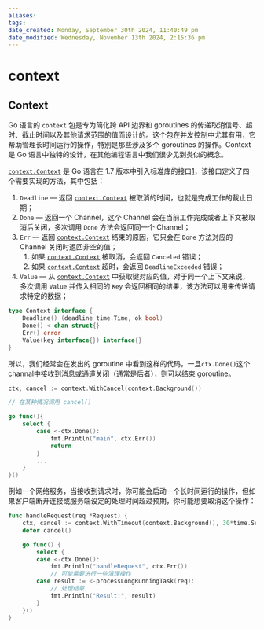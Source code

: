 ```yaml
---
aliases: 
tags: 
date_created: Monday, September 30th 2024, 11:40:49 pm
date_modified: Wednesday, November 13th 2024, 2:15:36 pm
---
```


# context

## Context

Go 语言的 `context` 包是专为简化跨 API 边界和 goroutines 的传递取消信号、超时、截止时间以及其他请求范围的值而设计的。这个包在并发控制中尤其有用，它帮助管理长时间运行的操作，特别是那些涉及多个 goroutines 的操作。Context 是 Go 语言中独特的设计，在其他编程语言中我们很少见到类似的概念。

[`context.Context`](https://draveness.me/golang/tree/context.Context) 是 Go 语言在 1.7 版本中引入标准库的接口[1](https://draveness.me/golang/docs/part3-runtime/ch06-concurrency/golang-context/#fn:1)，该接口定义了四个需要实现的方法，其中包括：

1. `Deadline` — 返回 [`context.Context`](https://draveness.me/golang/tree/context.Context) 被取消的时间，也就是完成工作的截止日期；
2. `Done` — 返回一个 Channel，这个 Channel 会在当前工作完成或者上下文被取消后关闭，多次调用 `Done` 方法会返回同一个 Channel；
3. `Err` — 返回 [`context.Context`](https://draveness.me/golang/tree/context.Context) 结束的原因，它只会在 `Done` 方法对应的 Channel 关闭时返回非空的值；
    1. 如果 [`context.Context`](https://draveness.me/golang/tree/context.Context) 被取消，会返回 `Canceled` 错误；
    2. 如果 [`context.Context`](https://draveness.me/golang/tree/context.Context) 超时，会返回 `DeadlineExceeded` 错误；
4. `Value` — 从 [`context.Context`](https://draveness.me/golang/tree/context.Context) 中获取键对应的值，对于同一个上下文来说，多次调用 `Value` 并传入相同的 `Key` 会返回相同的结果，该方法可以用来传递请求特定的数据；

```go
type Context interface {
	Deadline() (deadline time.Time, ok bool)
	Done() <-chan struct{}
	Err() error
	Value(key interface{}) interface{}
}
```

所以，我们经常会在发出的 goroutine 中看到这样的代码，一旦`ctx.Done()`这个channal中接收到消息或通道关闭（通常是后者），则可以结束 goroutine。

```go
ctx, cancel := context.WithCancel(context.Background())

// 在某种情况调用 cancel()

go func(){
    select {
    	case <-ctx.Done():
    		fmt.Println("main", ctx.Err())
    		return
    	}
    	...
    }
}()
```

例如一个网络服务，当接收到请求时，你可能会启动一个长时间运行的操作，但如果客户端断开连接或服务端设定的处理时间超过预期，你可能想要取消这个操作：

```go
func handleRequest(req *Request) {
	ctx, cancel := context.WithTimeout(context.Background(), 30*time.Second)
	defer cancel()

	go func() {
		select {
		case <-ctx.Done():
			fmt.Println("handleRequest", ctx.Err())
			// 可能需要进行一些清理操作
		case result := <-processLongRunningTask(req):
			// 处理结果
			fmt.Println("Result:", result)
		}
	}()
}
```
